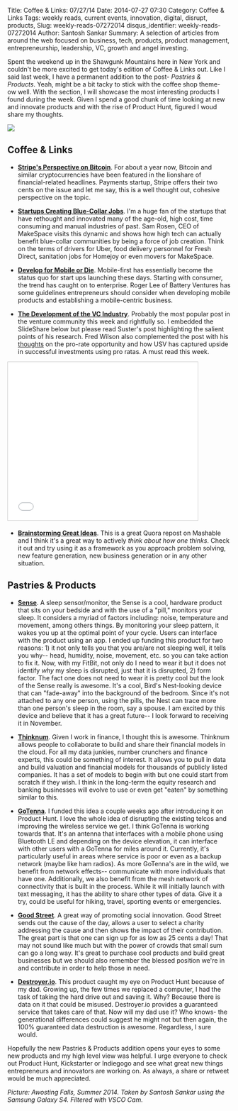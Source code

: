 Title: Coffee & Links: 07/27/14
Date: 2014-07-27 07:30
Category: Coffee & Links
Tags: weekly reads, current events, innovation, digital, disrupt, products, 
Slug: weekly-reads-07272014
disqus_identifier: weekly-reads-07272014
Author: Santosh Sankar
Summary: A selection of articles from around the web focused on business, tech, products, product management, entrepreneurship, leadership, VC, growth and angel investing.

Spent the weekend up in the Shawgunk Mountains here in New York and couldn't be more excited to get today's edition of Coffee & Links out. Like I said last week, I have a permanent addition to the post- *Pastries & Products*. Yeah, might be a bit tacky to stick with the coffee shop theme- ow well. With the section, I will showcase the most interesting products I found during the week. Given I spend a good chunk of time looking at new and innovate products and with the rise of Product Hunt, figured I woud share my thoughts.

<img src="/../../../../images/awostingFalls.jpg" align = "center">

## Coffee & Links

* **<a href = "https://stripe.com/blog/bitcoin-the-stripe-perspective" target ="_blank">Stripe's Perspective on Bitcoin</a>**. For about a year now, Bitcoin and similar cryptocurrencies have been featured in the lionshare of financial-related headlines. Payments startup, Stripe offers their two cents on the issue and let me say, this is a well thought out, cohesive perspective on the topic.

* **<a href = "http://recode.net/2014/07/23/can-startups-create-blue-collar-jobs-in-america/" target= "_blank">Startups Creating Blue-Collar Jobs</a>**. I'm a huge fan of the startups that have rethought and innovated many of the age-old, high cost, time consuming and manual industries of past. Sam Rosen, CEO of MakeSpace visits this dynamic and shows how high tech can actually benefit blue-collar communities by being a force of job creation. Think on the terms of drivers for Uber, food delivery personnel for Fresh Direct, sanitation jobs for Homejoy or even movers for MakeSpace.

* **<a href = "http://techcrunch.com/2014/07/12/software-entrepreneurs-must-go-mobile-first-or-die/" target="_blank">Develop for Mobile or Die</a>**. Mobile-first has essentially become the status quo for start ups launching these days. Starting with consumer, the trend has caught on to enterprise. Roger Lee of Battery Ventures has some guidelines entrepreneurs should consider when developing mobile products and establishing a mobile-centric business.

* **<a href = "http://www.bothsidesofthetable.com/2014/07/22/the-changing-structure-of-the-vc-industry/" target="_blank">The Development of the VC Industry</a>**. Probably the most popular post in the venture community this week and rightfully so. I embedded the SlideShare below but please read Suster's post highlighting the salient points of his research. Fred Wilson also complemented the post with his <a href = "http://avc.com/2014/07/the-pro-rata-opportunity/" target="_blank">thoughts</a> on the pro-rate opportunity and how USV has captured upside in successful investments using pro ratas. A must read this week.

<iframe src="//www.slideshare.net/slideshow/embed_code/37268768" width="429" height="357" frameborder="0" marginwidth="0" marginheight="0" scrolling="no" style="border:1px solid #CCC; border-width:1px; margin-bottom:5px; max-width: 100%; align: center;" allowfullscreen> </iframe> <div style="margin-bottom:5px"></div>

* **<a href = "http://mashable.com/2014/07/21/million-dollar-idea/?utm_cid=mash-com-li-pete-link" target="_blank">Brainstorming Great Ideas</a>**. This is a great Quora repost on Mashable and I think it's a great way to actively *think about how one thinks*. Check it out and try using it as a framework as you approach problem solving, new feature generation, new business generation or in any other situation.

## Pastries & Products

* **<a href = "https://www.kickstarter.com/projects/hello/sense-know-more-sleep-better/" target="_blank">Sense</a>**. A sleep sensor/monitor, the Sense is a cool, hardware product that sits on your bedside and with the use of a "pill," monitors your sleep. It considers a myriad of factors including: noise, temperature and movement, among others things. By monitoring your sleep pattern, it wakes you up at the optimal point of your cycle. Users can interface with the product using an app. I ended up funding this product for two reasons: 1) it not only tells you that you are/are not sleeping well, it tells you why-- head, humidity, noise, movement, etc. so you can take action to fix it. Now, with my FitBit, not only do I need to wear it but it does not identify *why* my sleep is disrupted, just that it is disrupted, 2) form factor. The fact one does not need to wear it is pretty cool but the look of the Sense really is awesome. It's a cool, Bird's Nest-looking device that can "fade-away" into the background of the bedroom. Since it's not attached to any one person, using the pills, the Nest can trace more than one person's sleep in the room, say a spouse. I am excited by this device and believe that it has a great future-- I look forward to receiving it in November.
* **<a href = "https://www.thinknum.com/" target="_blank">Thinknum</a>**. Given I work in finance, I thought this is awesome. Thinknum allows people to collaborate to build and share their financial models in the cloud. For all my data junkies, number crunchers and finance experts, this could be something of interest. It allows you to pull in data and build valuation and financial models for thousands of publicly listed companies. It has a set of models to begin with but one could start from scratch if they wish. I think in the long-term the equity research and banking businesses will evolve to use or even get "eaten" by something similar to this.

* **<a href = "http://static.gotenna.com/" target="_blank">GoTenna</a>**. I funded this idea a couple weeks ago after introducing it on Product Hunt. I love the whole idea of disrupting the existing telcos and improving the wireless service we get. I think GoTenna is working towards that. It's an antenna that interfaces with a mobile phone using Bluetooth LE and depending on the device elevation, it can interface with other users with a GoTenna for miles around it. Currently, it's particularly useful in areas where service is poor or even as a backup network (maybe like ham radios). As more GoTenna's are in the wild, we benefit from network effects-- communicate with more individuals that have one. Additionally, we also benefit from the mesh network of connectivity that is built in the process. While it will initially launch with text messaging, it has the ability to share other types of data. Give it a try, could be useful for hiking, travel, sporting events or emergencies.

* **<a href = "http://goodst.org/" target="_blank">Good Street</a>**. A great way of promoting social innovation. Good Street sends out the cause of the day, allows a user to select a charity addressing the cause and then shows the impact of their contribution. The great part is that one can sign up for as low as 25 cents a day! That may not sound like much but with the power of crowds that small sum can go a long way. It's great to purchase cool products and build great businesses but we should also remember the blessed position we're in and contribute in order to help those in need.

* **<a href = "http://destroyer.io/" target="_blank">Destroyer.io</a>**. This product caught my eye on Product Hunt because of my dad. Growing up, the few times we replaced a computer, I had the task of taking the hard drive out and saving it. Why? Because there is data on it that could be misused. Destroyer.io provides a guaranteed service that takes care of that. Now will my dad use it? Who knows- the generational differences could suggest he might not but then again, the 100% guaranteed data destruction is awesome. Regardless, I sure would.

Hopefully the new Pastries & Products addition opens your eyes to some new products and my high level view was helpful. I urge everyone to check out Product Hunt, Kickstarter or Indiegogo and see what great new things entrepreneurs and innovators are working on. As always, a share or retweet would be much appreciated.

*Picture: Awosting Falls, Summer 2014. Taken by Santosh Sankar using the Samsung Galaxy S4. Filtered with VSCO Cam.*